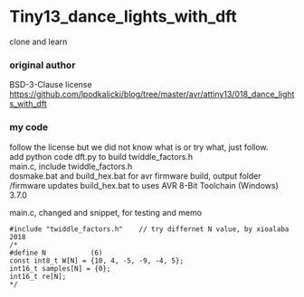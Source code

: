 # Tiny13_dance_lights_with_dft
clone and learn

### original author  
BSD-3-Clause license  
https://github.com/lpodkalicki/blog/tree/master/avr/attiny13/018_dance_lights_with_dft

### my code
follow the license but we did not know what is or try what, just follow.  
add python code dft.py to build twiddle_factors.h  
main.c, include twiddle_factors.h  
dosmake.bat and build_hex.bat for avr firmware build,  output folder /firmware
updates build_hex.bat to uses AVR 8-Bit Toolchain (Windows) 3.7.0   

main.c, changed and snippet, for testing and memo  
```
#include "twiddle_factors.h"	// try differnet N value, by xioalaba 2018
/*
#define	N			(6)
const int8_t W[N] = {10, 4, -5, -9, -4, 5};
int16_t samples[N] = {0};
int16_t re[N];
*/

```
